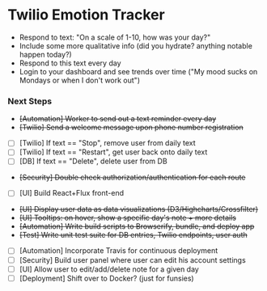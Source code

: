 # Twilio Emotion Tracker #

- Respond to text: "On a scale of 1-10, how was your day?"
- Include some more qualitative info (did you hydrate? anything notable happen today?)
- Respond to this text every day
- Login to your dashboard and see trends over time ("My mood sucks on Mondays or when I don't work out")

### Next Steps ###

- ~~[Automation] Worker to send out a text reminder every day~~
- ~~[Twilio] Send a welcome message upon phone number registration~~
- [ ] [Twilio] If text == "Stop", remove user from daily text
- [ ] [Twilio] If text == "Restart", get user back onto daily text
- [ ] [DB] If text == "Delete", delete user from DB
- ~~[Security] Double check authorization/authentication for each route~~
- [ ] [UI] Build React+Flux front-end
- ~~[UI] Display user data as data visualizations (D3/Highcharts/Crossfilter)~~
- ~~[UI] Tooltips: on hover, show a specific day's note + more details~~
- ~~[Automation] Write build scripts to Browserify, bundle, and deploy app~~
- ~~[Test] Write unit test suite for DB entries, Twilio endpoints, user auth~~
- [ ] [Automation] Incorporate Travis for continuous deployment
- [ ] [Security] Build user panel where user can edit his account settings
- [ ] [UI] Allow user to edit/add/delete note for a given day
- [ ] [Deployment] Shift over to Docker? (just for funsies)
